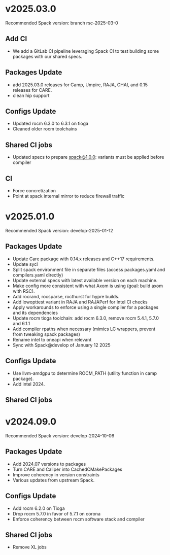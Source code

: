 
# v2025.03.0

Recommended Spack version: branch rsc-2025-03-0

## Add CI
- We add a GitLab CI pipeline leveraging Spack CI to test building some packages with our shared specs.

## Packages Update
- add 2025.03.0 releases for Camp, Umpire, RAJA, CHAI, and 0.15 releases for CARE.
- clean hip support

## Configs Update
- Updated rocm 6.3.0 to 6.3.1 on tioga
- Cleaned older rocm toolchains

## Shared CI jobs
- Updated specs to prepare spack@1.0.0: variants must be applied before compiler

## CI
- Force concretization
- Point at spack internal mirror to reduce firewall traffic

# v2025.01.0

Recommended Spack version: develop-2025-01-12

## Packages Update
- Update Care package with 0.14.x releases and C++17 requirements.
- Update sycl
- Split spack environment file in separate files (access packages.yaml and compilers.yaml directly)
- Update external specs with latest available version on each machine.
- Make config more consistent with what Axom is using (goal: build axom with RSC).
- Add rocrand, rocsparse, rocthurst for hypre builds.
- Add lowopttest variant in RAJA and RAJAPerf for Intel CI checks
- Apply workarounds to enforce using a single compiler for a packages and its dependencies
- Update rocm tioga toolchain: add rocm 6.3.0, remove rocm 5.4.1, 5.7.0 and 6.1.1
- Add compiler rpaths when necessary (mimics LC wrappers, prevent from tweaking spack packages)
- Rename intel to oneapi when relevant
- Sync with Spack@develop of January 12 2025

## Configs Update
- Use llvm-amdgpu to determine ROCM_PATH (utility function in camp package).
- Add intel 2024.

## Shared CI jobs

# v2024.09.0

Recommended Spack version: develop-2024-10-06

## Packages Update
- Add 2024.07 versions to packages
- Turn CARE and Caliper into CachedCMakePackages
- Improve coherency in version constraints
- Various updates from upstream Spack.

## Configs Update
- Add rocm 6.2.0 on Tioga
- Drop rocm 5.7.0 in favor of 5.7.1 on corona
- Enforce coherency between rocm software stack and compiler

## Shared CI jobs
- Remove XL jobs
